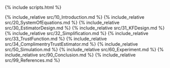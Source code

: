 {% include scripts.html %}


{% include_relative src/10_Introduction.md %}
{% include_relative src/20_SystemOfEquations.md %}
{% include_relative src/30_EstimatorDesign.md %}
{% include_relative src/31_KFDesign.md %}
{% include_relative src/32_Simplification.md %}
{% include_relative src/33_TrustFunction.md %}
{% include_relative src/34_ComplimentryTrustEstimator.md %}
{% include_relative src/50_Simulation.md %}
{% include_relative src/60_Experiment.md %} 
{% include_relative src/90_Conclusion.md %}
{% include_relative src/99_References.md %}
